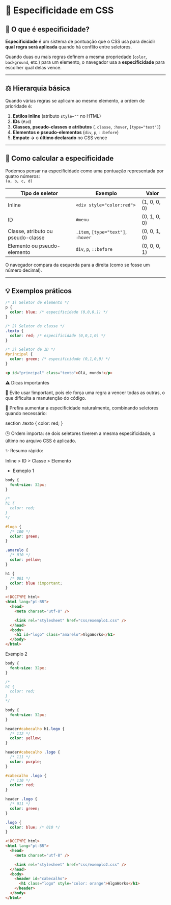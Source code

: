 # 🎨 Especificidade em CSS

## 🧩 O que é especificidade?

**Especificidade** é um sistema de pontuação que o CSS usa para decidir **qual regra será aplicada** quando há conflito entre seletores.

Quando duas ou mais regras definem a mesma propriedade (`color`, `background`, etc.) para um elemento, o navegador usa a **especificidade** para escolher qual delas vence.

---

## ⚖️ Hierarquia básica

Quando várias regras se aplicam ao mesmo elemento, a ordem de prioridade é:

1. **Estilos inline** (atributo `style=""` no HTML)
2. **IDs** (`#id`)
3. **Classes, pseudo-classes e atributos** (`.classe`, `:hover`, `[type="text"]`)
4. **Elementos e pseudo-elementos** (`div`, `p`, `::before`)
5. **Empate →** o **último declarado** no CSS vence

---

## 🔢 Como calcular a especificidade

Podemos pensar na especificidade como uma pontuação representada por quatro números:  
`(a, b, c, d)`

| Tipo de seletor                   | Exemplo                            | Valor        |
| --------------------------------- | ---------------------------------- | ------------ |
| Inline                            | `<div style="color:red">`          | (1, 0, 0, 0) |
| ID                                | `#menu`                            | (0, 1, 0, 0) |
| Classe, atributo ou pseudo-classe | `.item`, `[type="text"]`, `:hover` | (0, 0, 1, 0) |
| Elemento ou pseudo-elemento       | `div`, `p`, `::before`             | (0, 0, 0, 1) |

O navegador compara da esquerda para a direita (como se fosse um número decimal).

---

## 💡 Exemplos práticos

```css
/* 1) Seletor de elemento */
p {
  color: blue; /* especificidade (0,0,0,1) */
}

/* 2) Seletor de classe */
.texto {
  color: red; /* especificidade (0,0,1,0) */
}

/* 3) Seletor de ID */
#principal {
  color: green; /* especificidade (0,1,0,0) */
}
```

```html
<p id="principal" class="texto">Olá, mundo!</p>
```

⚠️ Dicas importantes

🚫 Evite usar !important, pois ele força uma regra a vencer todas as outras, o que dificulta a manutenção do código.

🧠 Prefira aumentar a especificidade naturalmente, combinando seletores quando necessário:

section .texto { color: red; }

🕒 Ordem importa: se dois seletores tiverem a mesma especificidade, o último no arquivo CSS é aplicado.

✨ Resumo rápido:

Inline > ID > Classe > Elemento

- Exmeplo 1

```css
body {
  font-size: 32px;
}

/*
h1 {
  color: red;
}
*/

#logo {
  /* 100 */
  color: green;
}

.amarelo {
  /* 010 */
  color: yellow;
}

h1 {
  /* 001 */
  color: blue !important;
}
```

```html
<!DOCTYPE html>
<html lang="pt-BR">
  <head>
    <meta charset="utf-8" />

    <link rel="stylesheet" href="css/exemplo1.css" />
  </head>
  <body>
    <h1 id="logo" class="amarelo">AlgaWorks</h1>
  </body>
</html>
```

Exemplo 2

```css
body {
  font-size: 32px;
}

/*
h1 {
  color: red;
}
*/

body {
  font-size: 32px;
}

header#cabecalho h1.logo {
  /* 112 */
  color: yellow;
}

header#cabecalho .logo {
  /* 111 */
  color: purple;
}

#cabecalho .logo {
  /* 110 */
  color: red;
}

header .logo {
  /* 011 */
  color: green;
}

.logo {
  color: blue; /* 010 */
}
```

```html
<!DOCTYPE html>
<html lang="pt-BR">
  <head>
    <meta charset="utf-8" />

    <link rel="stylesheet" href="css/exemplo2.css" />
  </head>
  <body>
    <header id="cabecalho">
      <h1 class="logo" style="color: orange">AlgaWorks</h1>
    </header>
  </body>
</html>
```
